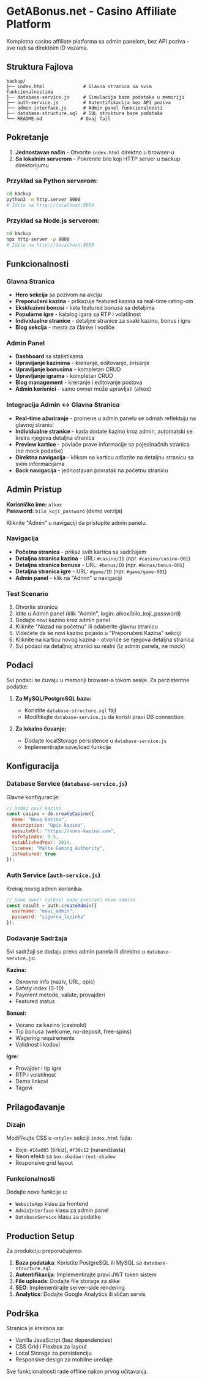 # GetABonus.net - Casino Affiliate Platform

Kompletna casino affiliate platforma sa admin panelom, bez API poziva - sve radi sa direktnim ID vezama.

## Struktura Fajlova

```
backup/
├── index.html              # Glavna stranica sa svim funkcionalnostima
├── database-service.js     # Simulacija baze podataka u memoriji
├── auth-service.js         # Autentifikacija bez API poziva
├── admin-interface.js      # Admin panel funkcionalnosti
├── database-structure.sql  # SQL struktura baze podataka
└── README.md              # Ovaj fajl
```

## Pokretanje

1. **Jednostavan način** - Otvorite `index.html` direktno u browser-u
2. **Sa lokalnim serverom** - Pokrenite bilo koji HTTP server u backup direktorijumu

### Przykład sa Python serverom:
```bash
cd backup
python3 -m http.server 8000
# Idite na http://localhost:8000
```

### Przykład sa Node.js serverom:
```bash
cd backup
npx http-server -p 8000
# Idite na http://localhost:8000
```

## Funkcionalnosti

### Glavna Stranica
- **Hero sekcija** sa pozivom na akciju
- **Preporučeni kazina** - prikazuje featured kazina sa real-time rating-om
- **Ekskluzivni bonusi** - lista featured bonusa sa detaljima
- **Popularne igre** - katalog igara sa RTP i volatilnost
- **Individualne stranice** - detaljne stranice za svaki kazino, bonus i igru
- **Blog sekcija** - mesta za članke i vodiče

### Admin Panel
- **Dashboard** sa statistikama
- **Upravljanje kazinima** - kreiranje, editovanje, brisanje
- **Upravljanje bonusima** - kompletan CRUD
- **Upravljanje igrama** - kompletan CRUD
- **Blog management** - kreiranje i editovanje postova
- **Admin korisnici** - samo owner može upravljati (alkox)

### Integracija Admin ↔ Glavna Stranica
- **Real-time ažuriranje** - promene u admin panelu se odmah reflektuju na glavnoj stranici
- **Individualne stranice** - kada dodate kazino kroz admin, automatski se kreira njegova detaljna stranica
- **Preview kartice** - povlače prave informacije sa pojedinačnih stranica (ne mock podatke)
- **Direktna navigacija** - klikom na karticu odlazite na detaljnu stranicu sa svim informacijama
- **Back navigacija** - jednostavan povratak na početnu stranicu

## Admin Pristup

**Korisničko ime:** `alkox`  
**Password:** `bilo_koji_password` (demo verzija)

Kliknite "Admin" u navigaciji da pristupite admin panelu.

### Navigacija
- **Početna stranica** - prikaz svih kartica sa sadržajem
- **Detaljna stranica kazina** - URL: `#casino/ID` (npr. `#casino/casino-001`)
- **Detaljna stranica bonusa** - URL: `#bonus/ID` (npr. `#bonus/bonus-001`)
- **Detaljna stranica igre** - URL: `#game/ID` (npr. `#game/game-001`)
- **Admin panel** - klik na "Admin" u navigaciji

### Test Scenario
1. Otvorite stranicu
2. Idite u Admin panel (klik "Admin", login: alkox/bilo_koji_password)
3. Dodajte novi kazino kroz admin panel
4. Kliknite "Nazad na početnu" ili odaberite glavnu stranicu
5. Videćete da se novi kazino pojavio u "Preporučeni Kazina" sekciji
6. Kliknite na karticu novog kazina - otvoriće se njegova detaljna stranica
7. Svi podaci na detaljnoj stranici su realni (iz admin panela, ne mock)

## Podaci

Svi podaci se čuvaju u memoriji browser-a tokom sesije. Za perzistentne podatke:

1. **Za MySQL/PostgreSQL bazu:**
   - Koristite `database-structure.sql` fajl
   - Modifikujte `database-service.js` da koristi pravi DB connection

2. **Za lokalno čuvanje:**
   - Dodajte localStorage persistence u `database-service.js`
   - Implementirajte save/load funkcije

## Konfiguracija

### Database Service (`database-service.js`)

Glavne konfiguracije:
```javascript
// Dodaj novi kazino
const casino = db.createCasino({
  name: "Novo Kazino",
  description: "Opis kazina",
  websiteUrl: "https://novo-kazino.com",
  safetyIndex: 8.5,
  establishedYear: 2024,
  license: "Malta Gaming Authority",
  isFeatured: true
});
```

### Auth Service (`auth-service.js`)

Kreiraj novog admin korisnika:
```javascript
// Samo owner (alkox) može kreirati nove admine
const result = auth.createAdmin({
  username: "novi_admin",
  password: "sigurna_lozinka"
});
```

### Dodavanje Sadržaja

Svi sadržaji se dodaju preko admin panela ili direktno u `database-service.js`:

**Kazina:**
- Osnovno info (naziv, URL, opis)
- Safety index (0-10)
- Payment metode, valute, provajderi
- Featured status

**Bonusi:**
- Vezano za kazino (casinoId)
- Tip bonusa (welcome, no-deposit, free-spins)
- Wagering requirements
- Validnost i kodovi

**Igre:**
- Provajder i tip igre
- RTP i volatilnost
- Demo linkovi
- Tagovi

## Prilagođavanje

### Dizajn
Modifikujte CSS u `<style>` sekciji `index.html` fajla:
- Boje: `#16a085` (tirkiz), `#f39c12` (narandžasta)
- Neon efekti sa `box-shadow` i `text-shadow`
- Responsive grid layout

### Funkcionalnosti
Dodajte nove funkcije u:
- `WebsiteApp` klasu za frontend
- `AdminInterface` klasu za admin panel
- `DatabaseService` klasu za podatke

## Production Setup

Za produkciju preporučujemo:

1. **Baza podataka**: Koristite PostgreSQL ili MySQL sa `database-structure.sql`
2. **Autentifikacija**: Implementirajte pravi JWT token sistem
3. **File uploads**: Dodajte file storage za slike
4. **SEO**: Implementirajte server-side rendering
5. **Analytics**: Dodajte Google Analytics ili sličan servis

## Podrška

Stranica je kreirana sa:
- Vanilla JavaScript (bez dependencies)
- CSS Grid i Flexbox za layout
- Local Storage za persistenciju
- Responsive design za mobilne uređaje

Sve funkcionalnosti rade offline nakon prvog učitavanja.